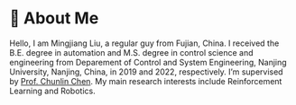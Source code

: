 # :boy: About Me
Hello, I am Mingjiang Liu, a regular guy from Fujian, China. I received the B.E. degree in automation and M.S. degree in control science and engineering 
from Deparement of Control and System Engineering, Nanjing University, Nanjing, China, in 2019 and 2022, respectively. I’m supervised by [Prof. Chunlin Chen](https://sme.nju.edu.cn/ccl/list.htm). My main research interests include Reinforcement Learning and Robotics.
